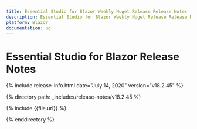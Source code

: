 ```yaml
---
title: Essential Studio for Blazor Weekly Nuget Release Release Notes  
description: Essential Studio for Blazor Weekly Nuget Release Release Notes  
platform: Blazor
documentation: ug
---
```


# Essential Studio for Blazor  Release Notes  

{% include release-info.html date="July 14, 2020"  version="v18.2.45" %} 

{% directory path: _includes/release-notes/v18.2.45 %}

{% include {{file.url}} %}

{% enddirectory %}
